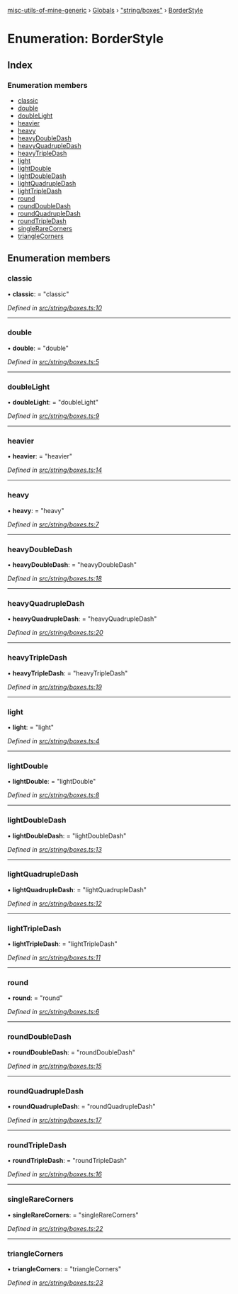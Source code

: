 [misc-utils-of-mine-generic](../README.md) › [Globals](../globals.md) › ["string/boxes"](../modules/_string_boxes_.md) › [BorderStyle](_string_boxes_.borderstyle.md)

# Enumeration: BorderStyle

## Index

### Enumeration members

* [classic](_string_boxes_.borderstyle.md#classic)
* [double](_string_boxes_.borderstyle.md#double)
* [doubleLight](_string_boxes_.borderstyle.md#doublelight)
* [heavier](_string_boxes_.borderstyle.md#heavier)
* [heavy](_string_boxes_.borderstyle.md#heavy)
* [heavyDoubleDash](_string_boxes_.borderstyle.md#heavydoubledash)
* [heavyQuadrupleDash](_string_boxes_.borderstyle.md#heavyquadrupledash)
* [heavyTripleDash](_string_boxes_.borderstyle.md#heavytripledash)
* [light](_string_boxes_.borderstyle.md#light)
* [lightDouble](_string_boxes_.borderstyle.md#lightdouble)
* [lightDoubleDash](_string_boxes_.borderstyle.md#lightdoubledash)
* [lightQuadrupleDash](_string_boxes_.borderstyle.md#lightquadrupledash)
* [lightTripleDash](_string_boxes_.borderstyle.md#lighttripledash)
* [round](_string_boxes_.borderstyle.md#round)
* [roundDoubleDash](_string_boxes_.borderstyle.md#rounddoubledash)
* [roundQuadrupleDash](_string_boxes_.borderstyle.md#roundquadrupledash)
* [roundTripleDash](_string_boxes_.borderstyle.md#roundtripledash)
* [singleRareCorners](_string_boxes_.borderstyle.md#singlerarecorners)
* [triangleCorners](_string_boxes_.borderstyle.md#trianglecorners)

## Enumeration members

###  classic

• **classic**: = "classic"

*Defined in [src/string/boxes.ts:10](https://github.com/cancerberoSgx/misc-utils-of-mine/blob/6c43bc6/misc-utils-of-mine-generic/src/string/boxes.ts#L10)*

___

###  double

• **double**: = "double"

*Defined in [src/string/boxes.ts:5](https://github.com/cancerberoSgx/misc-utils-of-mine/blob/6c43bc6/misc-utils-of-mine-generic/src/string/boxes.ts#L5)*

___

###  doubleLight

• **doubleLight**: = "doubleLight"

*Defined in [src/string/boxes.ts:9](https://github.com/cancerberoSgx/misc-utils-of-mine/blob/6c43bc6/misc-utils-of-mine-generic/src/string/boxes.ts#L9)*

___

###  heavier

• **heavier**: = "heavier"

*Defined in [src/string/boxes.ts:14](https://github.com/cancerberoSgx/misc-utils-of-mine/blob/6c43bc6/misc-utils-of-mine-generic/src/string/boxes.ts#L14)*

___

###  heavy

• **heavy**: = "heavy"

*Defined in [src/string/boxes.ts:7](https://github.com/cancerberoSgx/misc-utils-of-mine/blob/6c43bc6/misc-utils-of-mine-generic/src/string/boxes.ts#L7)*

___

###  heavyDoubleDash

• **heavyDoubleDash**: = "heavyDoubleDash"

*Defined in [src/string/boxes.ts:18](https://github.com/cancerberoSgx/misc-utils-of-mine/blob/6c43bc6/misc-utils-of-mine-generic/src/string/boxes.ts#L18)*

___

###  heavyQuadrupleDash

• **heavyQuadrupleDash**: = "heavyQuadrupleDash"

*Defined in [src/string/boxes.ts:20](https://github.com/cancerberoSgx/misc-utils-of-mine/blob/6c43bc6/misc-utils-of-mine-generic/src/string/boxes.ts#L20)*

___

###  heavyTripleDash

• **heavyTripleDash**: = "heavyTripleDash"

*Defined in [src/string/boxes.ts:19](https://github.com/cancerberoSgx/misc-utils-of-mine/blob/6c43bc6/misc-utils-of-mine-generic/src/string/boxes.ts#L19)*

___

###  light

• **light**: = "light"

*Defined in [src/string/boxes.ts:4](https://github.com/cancerberoSgx/misc-utils-of-mine/blob/6c43bc6/misc-utils-of-mine-generic/src/string/boxes.ts#L4)*

___

###  lightDouble

• **lightDouble**: = "lightDouble"

*Defined in [src/string/boxes.ts:8](https://github.com/cancerberoSgx/misc-utils-of-mine/blob/6c43bc6/misc-utils-of-mine-generic/src/string/boxes.ts#L8)*

___

###  lightDoubleDash

• **lightDoubleDash**: = "lightDoubleDash"

*Defined in [src/string/boxes.ts:13](https://github.com/cancerberoSgx/misc-utils-of-mine/blob/6c43bc6/misc-utils-of-mine-generic/src/string/boxes.ts#L13)*

___

###  lightQuadrupleDash

• **lightQuadrupleDash**: = "lightQuadrupleDash"

*Defined in [src/string/boxes.ts:12](https://github.com/cancerberoSgx/misc-utils-of-mine/blob/6c43bc6/misc-utils-of-mine-generic/src/string/boxes.ts#L12)*

___

###  lightTripleDash

• **lightTripleDash**: = "lightTripleDash"

*Defined in [src/string/boxes.ts:11](https://github.com/cancerberoSgx/misc-utils-of-mine/blob/6c43bc6/misc-utils-of-mine-generic/src/string/boxes.ts#L11)*

___

###  round

• **round**: = "round"

*Defined in [src/string/boxes.ts:6](https://github.com/cancerberoSgx/misc-utils-of-mine/blob/6c43bc6/misc-utils-of-mine-generic/src/string/boxes.ts#L6)*

___

###  roundDoubleDash

• **roundDoubleDash**: = "roundDoubleDash"

*Defined in [src/string/boxes.ts:15](https://github.com/cancerberoSgx/misc-utils-of-mine/blob/6c43bc6/misc-utils-of-mine-generic/src/string/boxes.ts#L15)*

___

###  roundQuadrupleDash

• **roundQuadrupleDash**: = "roundQuadrupleDash"

*Defined in [src/string/boxes.ts:17](https://github.com/cancerberoSgx/misc-utils-of-mine/blob/6c43bc6/misc-utils-of-mine-generic/src/string/boxes.ts#L17)*

___

###  roundTripleDash

• **roundTripleDash**: = "roundTripleDash"

*Defined in [src/string/boxes.ts:16](https://github.com/cancerberoSgx/misc-utils-of-mine/blob/6c43bc6/misc-utils-of-mine-generic/src/string/boxes.ts#L16)*

___

###  singleRareCorners

• **singleRareCorners**: = "singleRareCorners"

*Defined in [src/string/boxes.ts:22](https://github.com/cancerberoSgx/misc-utils-of-mine/blob/6c43bc6/misc-utils-of-mine-generic/src/string/boxes.ts#L22)*

___

###  triangleCorners

• **triangleCorners**: = "triangleCorners"

*Defined in [src/string/boxes.ts:23](https://github.com/cancerberoSgx/misc-utils-of-mine/blob/6c43bc6/misc-utils-of-mine-generic/src/string/boxes.ts#L23)*
